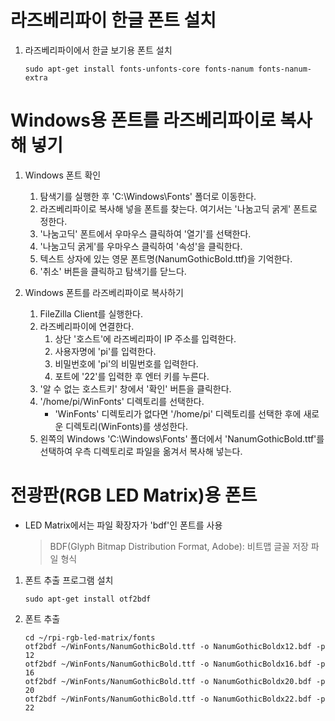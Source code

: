 # 라즈베리파이 한글 폰트 설치

1. 라즈베리파이에서 한글 보기용 폰트 설치
   <pre><code>sudo apt-get install fonts-unfonts-core fonts-nanum fonts-nanum-extra</code></pre>

# Windows용 폰트를 라즈베리파이로 복사해 넣기

1. Windows 폰트 확인
   1. 탐색기를 실행한 후 'C:\Windows\Fonts' 폴더로 이동한다.
   2. 라즈베리파이로 복사해 넣을 폰트를 찾는다. 여기서는 '나눔고딕 굵게' 폰트로 정한다.
   3. '나눔고딕' 폰트에서 우마우스 클릭하여 '열기'를 선택한다.
   4. '나눔고딕 굵게'를 우마우스 클릭하여 '속성'을 클릭한다.
   5. 텍스트 상자에 있는 영문 폰트명(NanumGothicBold.ttf)을 기억한다.
   6. '취소' 버튼을 클릭하고 탐색기를 닫느다.

2. Windows 폰트를 라즈베리파이로 복사하기
   1. FileZilla Client를 실행한다.
   2. 라즈베리파이에 연결한다.
      1. 상단 '호스트'에 라즈베리파이 IP 주소를 입력한다.
      2. 사용자명에 'pi'를 입력한다.
      3. 비밀번호에 'pi'의 비밀번호를 입력한다.
      4. 포트에 '22'를 입력한 후 엔터 키를 누른다.
   3. '알 수 없는 호스트키' 창에서 '확인' 버튼을 클릭한다.
   4. '/home/pi/WinFonts' 디렉토리를 선택한다.
      * 'WinFonts' 디렉토리가 없다면 '/home/pi' 디렉토리를 선택한 후에 새로운 디렉토리(WinFonts)를 생성한다.
   5. 왼쪽의 Windows 'C:\Windows\Fonts' 폴더에서 'NanumGothicBold.ttf'를 선택하여 우측 디렉토리로 파일을 옮겨서 복사해 넣는다.

# 전광판(RGB LED Matrix)용 폰트
  * LED Matrix에서는 파일 확장자가 'bdf'인 폰트를 사용
    > BDF(Glyph Bitmap Distribution Format, Adobe): 비트맵 글꼴 저장 파일 형식

1. 폰트 추출 프로그램 설치
   <pre><code>sudo apt-get install otf2bdf</code></pre>
   
2. 폰트 추출
   <pre>
   <code>cd ~/rpi-rgb-led-matrix/fonts
   otf2bdf ~/WinFonts/NanumGothicBold.ttf -o NanumGothicBoldx12.bdf -p 12
   otf2bdf ~/WinFonts/NanumGothicBold.ttf -o NanumGothicBoldx16.bdf -p 16
   otf2bdf ~/WinFonts/NanumGothicBold.ttf -o NanumGothicBoldx20.bdf -p 20
   otf2bdf ~/WinFonts/NanumGothicBold.ttf -o NanumGothicBoldx22.bdf -p 22
   </code></pre>
